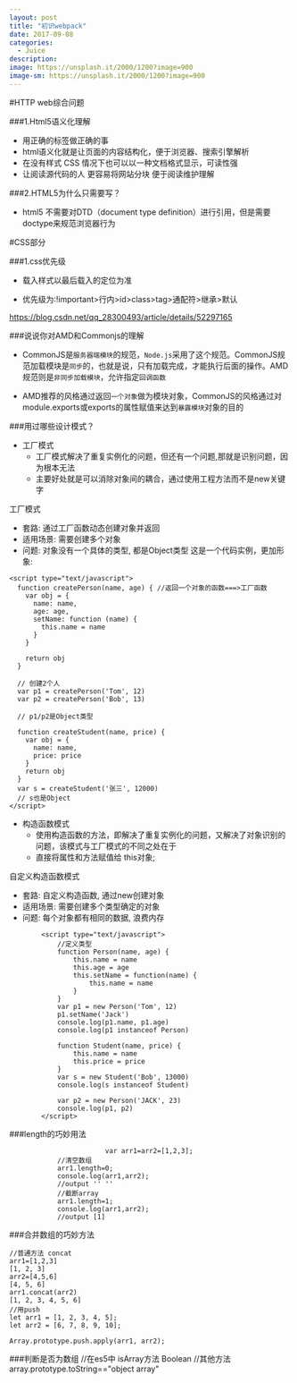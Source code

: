 ```yaml
---
layout: post
title: "初识webpack"
date: 2017-09-08
categories:
  - Juice
description: 
image: https://unsplash.it/2000/1200?image=900
image-sm: https://unsplash.it/2000/1200?image=900
---
```


#HTTP web综合问题

###1.Html5语义化理解

* 用正确的标签做正确的事
* html语义化就是让页面的内容结构化，便于浏览器、搜索引擎解析
* 在没有样式 CSS 情况下也可以以一种文档格式显示，可读性强
* 让阅读源代码的人  更容易将网站分块  便于阅读维护理解

###2.HTML5为什么只需要写<!DOCTYPE HTML>？

* html5 不需要对DTD（document type definition）进行引用，但是需要doctype来规范浏览器行为

#CSS部分

###1.css优先级

* 载入样式以最后载入的定位为准

* 优先级为:!important>行内>id>class>tag>通配符>继承>默认


https://blog.csdn.net/qq_28300493/article/details/52297165

###说说你对AMD和Commonjs的理解

- CommonJS是`服务器端模块`的规范，`Node.js`采用了这个规范。CommonJS规范加载模块是`同步`的，也就是说，只有加载完成，才能执行后面的操作。AMD规范则是`非同步加载模块`，允许指定`回调函数`

- AMD推荐的风格通过返回`一个对象`做为模块对象，CommonJS的风格通过对module.exports或exports的属性赋值来达到`暴露模块`对象的目的

###用过哪些设计模式？

* 工厂模式
    -  工厂模式解决了重复实例化的问题，但还有一个问题,那就是识别问题，因为根本无法
    - 主要好处就是可以消除对象间的耦合，通过使用工程方法而不是new关键字

工厂模式
  * 套路: 通过工厂函数动态创建对象并返回
  * 适用场景: 需要创建多个对象
  * 问题: 对象没有一个具体的类型, 都是Object类型
这是一个代码实例，更加形象:

```
<script type="text/javascript">
  function createPerson(name, age) { //返回一个对象的函数===>工厂函数
    var obj = {
      name: name,
      age: age,
      setName: function (name) {
        this.name = name
      }
    }

    return obj
  }

  // 创建2个人
  var p1 = createPerson('Tom', 12)
  var p2 = createPerson('Bob', 13)

  // p1/p2是Object类型

  function createStudent(name, price) {
    var obj = {
      name: name,
      price: price
    }
    return obj
  }
  var s = createStudent('张三', 12000)
  // s也是Object
</script>
```
* 构造函数模式
    - 使用构造函数的方法，即解决了重复实例化的问题，又解决了对象识别的问题，该模式与工厂模式的不同之处在于
    - 直接将属性和方法赋值给 this对象;

 自定义构造函数模式
  * 套路: 自定义构造函数, 通过new创建对象
  * 适用场景: 需要创建多个类型确定的对象
  * 问题: 每个对象都有相同的数据, 浪费内存

```
		<script type="text/javascript">
			//定义类型
			function Person(name, age) {
				this.name = name
				this.age = age
				this.setName = function(name) {
					this.name = name
				}
			}
			var p1 = new Person('Tom', 12)
			p1.setName('Jack')
			console.log(p1.name, p1.age)
			console.log(p1 instanceof Person)

			function Student(name, price) {
				this.name = name
				this.price = price
			}
			var s = new Student('Bob', 13000)
			console.log(s instanceof Student)

			var p2 = new Person('JACK', 23)
			console.log(p1, p2)
		</script>
```

###length的巧妙用法
```
                        var arr1=arr2=[1,2,3];
			//清空数组
			arr1.length=0;
			console.log(arr1,arr2);
			//output '' ''
			//截断array
			arr1.length=1;
			console.log(arr1,arr2);
			//output [1]
```
###合并数组的巧妙方法
 ```
//普通方法 concat
arr1=[1,2,3]
[1, 2, 3]
arr2=[4,5,6]
[4, 5, 6]
arr1.concat(arr2)
[1, 2, 3, 4, 5, 6]
//用push
let arr1 = [1, 2, 3, 4, 5];
let arr2 = [6, 7, 8, 9, 10];

Array.prototype.push.apply(arr1, arr2);
```
###判断是否为数组
//在es5中
isArray方法  Boolean
//其他方法
array.prototype.toString=="object array"
